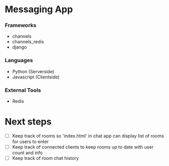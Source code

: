 # Messaging App #
### Frameworks ###
* channels
* channels_redis
* django

### Languages ###
* Python (Serverside)
* Javascript (Clientside)

### External Tools ###
* Redis 

# Next steps
- [ ] Keep track of rooms so 'index.html' in chat app can display list of rooms for users to enter
- [ ] Keep track of connected clients to keep rooms up to date with user count and info
- [ ] Keep track of room chat history
